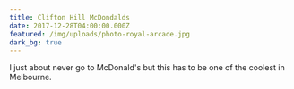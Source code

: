 ```yaml
---
title: Clifton Hill McDondalds
date: 2017-12-28T04:00:00.000Z
featured: /img/uploads/photo-royal-arcade.jpg
dark_bg: true
---
```

I just about never go to McDonald's but this has to be one of the coolest in Melbourne.